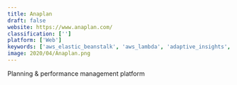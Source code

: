 ```yaml
---
title: Anaplan
draft: false 
website: https://www.anaplan.com/
classification: ['']
platform: ['Web']
keywords: ['aws_elastic_beanstalk', 'aws_lambda', 'adaptive_insights', 'adaptive_insights_business_planning_cloud', 'axiom_epm', 'cch_tagetik', 'google_app_engine', 'host_analytics', 'hubble', 'leapfin', 'onestreamxf', 'oracle_epm_cloud', 'oracle_hyperion_planning', 'plesk', 'prophix_software', 'sap_analytics_cloud', 'satriun_group', 'tcm', 'tagetik', 'tidemark', 'vena', 'zoho_creator']
image: 2020/04/Anaplan.png
---
```

Planning & performance management platform